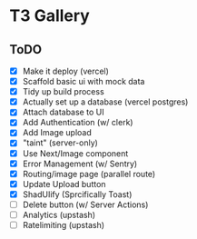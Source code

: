 # T3 Gallery

## ToDO

- [x] Make it deploy (vercel)
- [x] Scaffold basic ui with mock data
- [x] Tidy up build process
- [x] Actually set up a database (vercel postgres)
- [x] Attach database to UI
- [x] Add Authentication (w/ clerk)
- [x] Add Image upload
- [x] "taint" (server-only)
- [x] Use Next/Image component
- [x] Error Management (w/ Sentry)
- [x] Routing/image page (parallel route)
- [x] Update Upload button
- [x] ShadUIify (Sprcifically Toast) 
- [ ] Delete button (w/ Server Actions)
- [ ] Analytics (upstash)
- [ ] Ratelimiting (upstash)